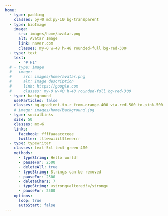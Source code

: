 ```yaml
---
home:
  - type: padding
    classes: py-0 md:py-10 bg-transparent
  - type: bioImage
    image:
      src: images/home/avatar.png
      alt: Avatar Image
      link: naver.com
      classes: my-0 w-48 h-48 rounded-full bg-red-300
  - type: text
    text:
      - "# H1"
  # - type: image
  #   image:
  #     src: images/home/avatar.png
  #     alt: Image description
  #     link: https://google.com
  #     classes: my-0 w-48 h-48 rounded-full bg-red-300
  - type: background
    useParticles: false
    classes: bg-gradient-to-r from-orange-400 via-red-500 to-pink-500
    # image: images/home/background.jpg
  - type: socialLinks
    size: 50
    classes: mx-6
    links: 
      facebook: ffffaaaaccceee
      twitter: tttwwwiiittteeerrr
  - type: typewriter
    classes: text-5xl text-green-400
    methods:
      - typeString: Hello world!
      - pauseFor: 2500
      - deleteAll: true
      - typeString: Strings can be removed
      - pauseFor: 2500
      - deleteChars: 7
      - typeString: <strong>altered!</strong>
      - pauseFor: 2500
    options:
      loop: true
      autoStart: false
---
```


